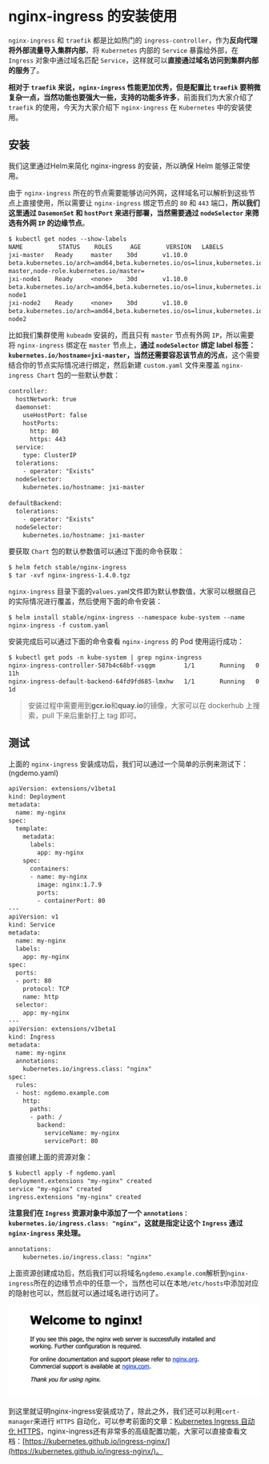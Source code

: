 # nginx-ingress 的安装使用

`nginx-ingress` 和 `traefik` 都是比如热门的 `ingress-controller`，作为**反向代理将外部流量导入集群内部**，将 `Kubernetes` 内部的 `Service` 暴露给外部，在 `Ingress` 对象中通过域名匹配 `Service`，这样就可以**直接通过域名访问到集群内部的服务**了。


**相对于 `traefik` 来说，`nginx-ingress` 性能更加优秀，但是配置比 `traefik` 要稍微复杂一点，当然功能也要强大一些，支持的功能多许多**，前面我们为大家介绍了 `traefik` 的使用，今天为大家介绍下 `nginx-ingress` 在 `Kubernetes` 中的安装使用。

## 安装

我们这里通过Helm来简化 nginx-ingress 的安装，所以确保 Helm 能够正常使用。

由于 `nginx-ingress` 所在的节点需要能够访问外网，这样域名可以解析到这些节点上直接使用，所以需要让 `nginx-ingress` 绑定节点的 `80` 和 `443` 端口，**所以我们这里通过 `DasemonSet` 和 `hostPort` 来进行部署，当然需要通过 `nodeSelector` 来筛选有外网 `IP` 的边缘节点**。


```
$ kubectl get nodes --show-labels
NAME          STATUS    ROLES     AGE       VERSION   LABELS
jxi-master   Ready     master    30d       v1.10.0   beta.kubernetes.io/arch=amd64,beta.kubernetes.io/os=linux,kubernetes.io/hostname=jxi-master,node-role.kubernetes.io/master=
jxi-node1    Ready     <none>    30d       v1.10.0   beta.kubernetes.io/arch=amd64,beta.kubernetes.io/os=linux,kubernetes.io/hostname=jxi-node1
jxi-node2    Ready     <none>    30d       v1.10.0   beta.kubernetes.io/arch=amd64,beta.kubernetes.io/os=linux,kubernetes.io/hostname=jxi-node2
```

比如我们集群使用 `kubeadm` 安装的，而且只有 `master` 节点有外网 `IP`，所以需要将 `nginx-ingress` 绑定在 `master` 节点上，**通过 `nodeSelector` 绑定 label 标签：`kubernetes.io/hostname=jxi-master`，当然还需要容忍该节点的污点**，这个需要结合你的节点实际情况进行绑定，然后新建 `custom.yaml` 文件来覆盖 `nginx-ingress Chart` 包的一些默认参数：

```
controller:
  hostNetwork: true
  daemonset:
    useHostPort: false
    hostPorts:
      http: 80
      https: 443
  service:
    type: ClusterIP
  tolerations:
    - operator: "Exists"
  nodeSelector:
    kubernetes.io/hostname: jxi-master

defaultBackend:
  tolerations:
    - operator: "Exists"
  nodeSelector:
    kubernetes.io/hostname: jxi-master
```

要获取 `Chart` 包的默认参数值可以通过下面的命令获取：

```
$ helm fetch stable/nginx-ingress
$ tar -xvf nginx-ingress-1.4.0.tgz
```

`nginx-ingress` 目录下面的`values.yam`l文件即为默认参数值，大家可以根据自己的实际情况进行覆盖，然后使用下面的命令安装：

```
$ helm install stable/nginx-ingress --namespace kube-system --name nginx-ingress -f custom.yaml
```

安装完成后可以通过下面的命令查看 `nginx-ingress` 的 Pod 使用运行成功：

```
$ kubectl get pods -n kube-system | grep nginx-ingress
nginx-ingress-controller-587b4c68bf-vsqgm        1/1       Running   0          11h
nginx-ingress-default-backend-64fd9fd685-lmxhw   1/1       Running   0          1d
```

> 安装过程中需要用到**gcr.io**和**quay.io**的镜像，大家可以在 dockerhub 上搜索，pull 下来后重新打上 tag 即可。

## 测试

上面的 `nginx-ingress` 安装成功后，我们可以通过一个简单的示例来测试下：(ngdemo.yaml)

```
apiVersion: extensions/v1beta1
kind: Deployment
metadata:
  name: my-nginx
spec:
  template:
    metadata:
      labels:
        app: my-nginx
    spec:
      containers:
      - name: my-nginx
        image: nginx:1.7.9
        ports:
        - containerPort: 80
---
apiVersion: v1
kind: Service
metadata:
  name: my-nginx
  labels:
    app: my-nginx
spec:
  ports:
  - port: 80
    protocol: TCP
    name: http
  selector:
    app: my-nginx
---
apiVersion: extensions/v1beta1
kind: Ingress
metadata:
  name: my-nginx
  annotations:
    kubernetes.io/ingress.class: "nginx"
spec:
  rules:
  - host: ngdemo.example.com
    http:
      paths:
      - path: /
        backend:
          serviceName: my-nginx
          servicePort: 80
```

直接创建上面的资源对象：

```
$ kubectl apply -f ngdemo.yaml
deployment.extensions "my-nginx" created
service "my-nginx" created
ingress.extensions "my-nginx" created
```

**注意我们在 `Ingress` 资源对象中添加了一个 `annotations：kubernetes.io/ingress.class: "nginx"`，这就是指定让这个 `Ingress` 通过 `nginx-ingress` 来处理。**

```
annotations:
    kubernetes.io/ingress.class: "nginx"
```

上面资源创建成功后，然后我们可以将域名`ngdemo.example.com`解析到`nginx-ingress`所在的边缘节点中的任意一个，当然也可以在本地`/etc/hosts`中添加对应的隐射也可以，然后就可以通过域名进行访问了。

![Alt Image Text](images/adv/adv51_1.png "Headline image")

到这里就证明nginx-ingress安装成功了，除此之外，我们还可以利用`cert-manager`来进行 `HTTPS` 自动化，可以参考前面的文章：[Kubernetes Ingress 自动化 HTTPS](k8s_adv30_ingress_auto_https.md)，nginx-ingress还有非常多的高级配置功能，大家可以直接查看文档：[https://kubernetes.github.io/ingress-nginx/](https://kubernetes.github.io/ingress-nginx/)。